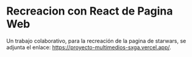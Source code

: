 # Recreacion con React de Pagina Web
Un trabajo colaborativo, para la recreación de la pagina de starwars, se adjunta el enlace: https://proyecto-multimedios-sxga.vercel.app/.
